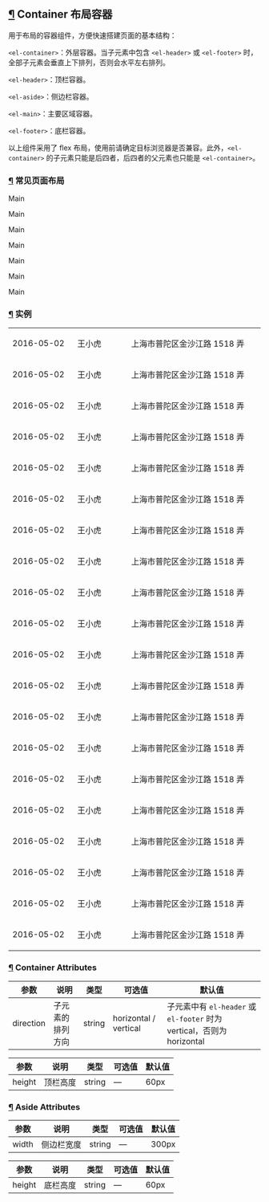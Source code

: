 ## [¶](https://element.eleme.cn/#/zh-CN/component/container#container-bu-ju-rong-qi) Container 布局容器

用于布局的容器组件，方便快速搭建页面的基本结构：

`<el-container>`：外层容器。当子元素中包含 `<el-header>` 或 `<el-footer>` 时，全部子元素会垂直上下排列，否则会水平左右排列。

`<el-header>`：顶栏容器。

`<el-aside>`：侧边栏容器。

`<el-main>`：主要区域容器。

`<el-footer>`：底栏容器。

以上组件采用了 flex 布局，使用前请确定目标浏览器是否兼容。此外，`<el-container>` 的子元素只能是后四者，后四者的父元素也只能是 `<el-container>`。

### [¶](https://element.eleme.cn/#/zh-CN/component/container#chang-jian-ye-mian-bu-ju) 常见页面布局

Main

Main

Main

Main

Main

Main

Main

### [¶](https://element.eleme.cn/#/zh-CN/component/container#shi-li) 实例

<table><colgroup><col name="el-table_1_column_1" width="140"><col name="el-table_1_column_2" width="120"><col name="el-table_1_column_3" width="301"></colgroup><tbody><tr><td rowspan="1" colspan="1"><p>2016-05-02</p></td><td rowspan="1" colspan="1"><p>王小虎</p></td><td rowspan="1" colspan="1"><p>上海市普陀区金沙江路 1518 弄</p></td></tr><tr><td rowspan="1" colspan="1"><p>2016-05-02</p></td><td rowspan="1" colspan="1"><p>王小虎</p></td><td rowspan="1" colspan="1"><p>上海市普陀区金沙江路 1518 弄</p></td></tr><tr><td rowspan="1" colspan="1"><p>2016-05-02</p></td><td rowspan="1" colspan="1"><p>王小虎</p></td><td rowspan="1" colspan="1"><p>上海市普陀区金沙江路 1518 弄</p></td></tr><tr><td rowspan="1" colspan="1"><p>2016-05-02</p></td><td rowspan="1" colspan="1"><p>王小虎</p></td><td rowspan="1" colspan="1"><p>上海市普陀区金沙江路 1518 弄</p></td></tr><tr><td rowspan="1" colspan="1"><p>2016-05-02</p></td><td rowspan="1" colspan="1"><p>王小虎</p></td><td rowspan="1" colspan="1"><p>上海市普陀区金沙江路 1518 弄</p></td></tr><tr><td rowspan="1" colspan="1"><p>2016-05-02</p></td><td rowspan="1" colspan="1"><p>王小虎</p></td><td rowspan="1" colspan="1"><p>上海市普陀区金沙江路 1518 弄</p></td></tr><tr><td rowspan="1" colspan="1"><p>2016-05-02</p></td><td rowspan="1" colspan="1"><p>王小虎</p></td><td rowspan="1" colspan="1"><p>上海市普陀区金沙江路 1518 弄</p></td></tr><tr><td rowspan="1" colspan="1"><p>2016-05-02</p></td><td rowspan="1" colspan="1"><p>王小虎</p></td><td rowspan="1" colspan="1"><p>上海市普陀区金沙江路 1518 弄</p></td></tr><tr><td rowspan="1" colspan="1"><p>2016-05-02</p></td><td rowspan="1" colspan="1"><p>王小虎</p></td><td rowspan="1" colspan="1"><p>上海市普陀区金沙江路 1518 弄</p></td></tr><tr><td rowspan="1" colspan="1"><p>2016-05-02</p></td><td rowspan="1" colspan="1"><p>王小虎</p></td><td rowspan="1" colspan="1"><p>上海市普陀区金沙江路 1518 弄</p></td></tr><tr><td rowspan="1" colspan="1"><p>2016-05-02</p></td><td rowspan="1" colspan="1"><p>王小虎</p></td><td rowspan="1" colspan="1"><p>上海市普陀区金沙江路 1518 弄</p></td></tr><tr><td rowspan="1" colspan="1"><p>2016-05-02</p></td><td rowspan="1" colspan="1"><p>王小虎</p></td><td rowspan="1" colspan="1"><p>上海市普陀区金沙江路 1518 弄</p></td></tr><tr><td rowspan="1" colspan="1"><p>2016-05-02</p></td><td rowspan="1" colspan="1"><p>王小虎</p></td><td rowspan="1" colspan="1"><p>上海市普陀区金沙江路 1518 弄</p></td></tr><tr><td rowspan="1" colspan="1"><p>2016-05-02</p></td><td rowspan="1" colspan="1"><p>王小虎</p></td><td rowspan="1" colspan="1"><p>上海市普陀区金沙江路 1518 弄</p></td></tr><tr><td rowspan="1" colspan="1"><p>2016-05-02</p></td><td rowspan="1" colspan="1"><p>王小虎</p></td><td rowspan="1" colspan="1"><p>上海市普陀区金沙江路 1518 弄</p></td></tr><tr><td rowspan="1" colspan="1"><p>2016-05-02</p></td><td rowspan="1" colspan="1"><p>王小虎</p></td><td rowspan="1" colspan="1"><p>上海市普陀区金沙江路 1518 弄</p></td></tr><tr><td rowspan="1" colspan="1"><p>2016-05-02</p></td><td rowspan="1" colspan="1"><p>王小虎</p></td><td rowspan="1" colspan="1"><p>上海市普陀区金沙江路 1518 弄</p></td></tr><tr><td rowspan="1" colspan="1"><p>2016-05-02</p></td><td rowspan="1" colspan="1"><p>王小虎</p></td><td rowspan="1" colspan="1"><p>上海市普陀区金沙江路 1518 弄</p></td></tr><tr><td rowspan="1" colspan="1"><p>2016-05-02</p></td><td rowspan="1" colspan="1"><p>王小虎</p></td><td rowspan="1" colspan="1"><p>上海市普陀区金沙江路 1518 弄</p></td></tr><tr><td rowspan="1" colspan="1"><p>2016-05-02</p></td><td rowspan="1" colspan="1"><p>王小虎</p></td><td rowspan="1" colspan="1"><p>上海市普陀区金沙江路 1518 弄</p></td></tr></tbody></table>

### [¶](https://element.eleme.cn/#/zh-CN/component/container#container-attributes) Container Attributes

| 参数 | 说明 | 类型 | 可选值 | 默认值 |
| --- | --- | --- | --- | --- |
| direction | 子元素的排列方向 | string | horizontal / vertical | 子元素中有 `el-header` 或 `el-footer` 时为 vertical，否则为 horizontal |

| 参数 | 说明 | 类型 | 可选值 | 默认值 |
| --- | --- | --- | --- | --- |
| height | 顶栏高度 | string | — | 60px |

### [¶](https://element.eleme.cn/#/zh-CN/component/container#aside-attributes) Aside Attributes

| 参数 | 说明 | 类型 | 可选值 | 默认值 |
| --- | --- | --- | --- | --- |
| width | 侧边栏宽度 | string | — | 300px |

| 参数 | 说明 | 类型 | 可选值 | 默认值 |
| --- | --- | --- | --- | --- |
| height | 底栏高度 | string | — | 60px |